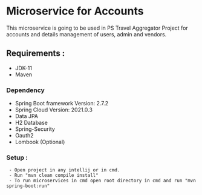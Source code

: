 # Microservice for Accounts

This microservice is going to be used in PS Travel Aggregator Project
for accounts and details management of users, admin and vendors.

## **Requirements :**
* JDK-11
* Maven

### Dependency
* Spring Boot framework Version: 2.7.2
* Spring Cloud Version: 2021.0.3
* Data JPA
* H2 Database
* Spring-Security
* Oauth2
* Lombook (Optional)

### Setup :
     - Open project in any intellij or in cmd.
     - Run "mvn clean compile install"
     - To run microservices in cmd open root directory in cmd and run "mvn spring-boot:run"

